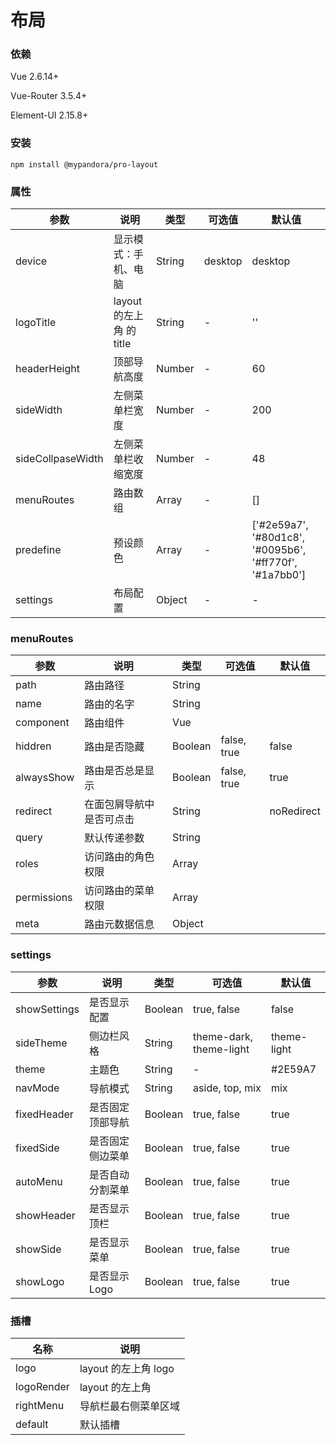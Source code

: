 # 布局

### 依赖

Vue 2.6.14+

Vue-Router 3.5.4+

Element-UI 2.15.8+

### 安装

```
npm install @mypandora/pro-layout
```

### 属性

| 参数 | 说明 | 类型 | 可选值 | 默认值 |
| --- | --- | --- | --- | --- |
| device | 显示模式：手机、电脑 | String | desktop | desktop |
| logoTitle | layout 的左上角 的 title | String | - | '' |
| headerHeight | 顶部导航高度 | Number | - | 60 |
| sideWidth | 左侧菜单栏宽度 | Number | - | 200 |
| sideCollpaseWidth | 左侧菜单栏收缩宽度 | Number | - | 48 |
| menuRoutes | 路由数组 | Array | - | [] |
| predefine | 预设颜色 | Array | - | ['#2e59a7', '#80d1c8', '#0095b6', '#ff770f', '#1a7bb0'] |
| settings | 布局配置 | Object | - | - |

### menuRoutes

| 参数        | 说明                     | 类型    | 可选值      | 默认值     |
| ----------- | ------------------------ | ------- | ----------- | ---------- |
| path        | 路由路径                 | String  |             |            |
| name        | 路由的名字               | String  |             |            |
| component   | 路由组件                 | Vue     |             |            |
| hiddren     | 路由是否隐藏             | Boolean | false, true | false      |
| alwaysShow  | 路由是否总是显示         | Boolean | false, true | true       |
| redirect    | 在面包屑导航中是否可点击 | String  |             | noRedirect |
| query       | 默认传递参数             | String  |             |            |
| roles       | 访问路由的角色权限       | Array   |             |            |
| permissions | 访问路由的菜单权限       | Array   |             |            |
| meta        | 路由元数据信息           | Object  |             |            |

### settings

| 参数         | 说明             | 类型    | 可选值                  | 默认值      |
| ------------ | ---------------- | ------- | ----------------------- | ----------- |
| showSettings | 是否显示配置     | Boolean | true, false             | false       |
| sideTheme    | 侧边栏风格       | String  | theme-dark, theme-light | theme-light |
| theme        | 主题色           | String  | -                       | #2E59A7     |
| navMode      | 导航模式         | String  | aside, top, mix         | mix         |
| fixedHeader  | 是否固定顶部导航 | Boolean | true, false             | true        |
| fixedSide    | 是否固定侧边菜单 | Boolean | true, false             | true        |
| autoMenu     | 是否自动分割菜单 | Boolean | true, false             | true        |
| showHeader   | 是否显示顶栏     | Boolean | true, false             | true        |
| showSide     | 是否显示菜单     | Boolean | true, false             | true        |
| showLogo     | 是否显示 Logo    | Boolean | true, false             | true        |

### 插槽

| 名称       | 说明                 |
| ---------- | -------------------- |
| logo       | layout 的左上角 logo |
| logoRender | layout 的左上角      |
| rightMenu  | 导航栏最右侧菜单区域 |
| default    | 默认插槽             |
